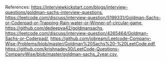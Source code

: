 References: https://interviewkickstart.com/blogs/interview-questions/goldman-sachs-interview-questions, https://leetcode.com/discuss/interview-question/5199331/Goldman-Sachs-or-Coderpad-or-Trapping-Rain-water-or-Winner-of-circular-game, https://github.com/dedeepya42/goldmansachs, https://leetcode.com/discuss/interview-question/4265464/Goldman-Sachs-or-Coderpad/, https://github.com/jobream/Leetcode-Company-Wise-Problems/blob/master/Goldman%20Sachs%20-%20LeetCode.pdf, https://github.com/krishnadey30/LeetCode-Questions-CompanyWise/blob/master/goldman-sachs_2year.csv, 
